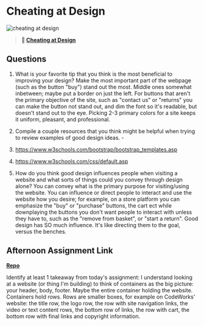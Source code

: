# Cheating at Design

![cheating at design](https://bcw.blob.core.windows.net/public/img/courses/5247609446691139)

> **📖 [Cheating at Design](https://codeworksacademy.com/fs-student-guide/resources/wk1/04-Cheating-at-Design)**

## Questions

1. What is your favorite tip that you think is the most beneficial to improving your design? Make the most important part of the webpage (such as the button "buy") stand out the most. Middle ones somewhat inbetween; maybe put a border on just the left. For buttons that aren't the primary objective of the site, such as "contact us" or "returns" you can make the button not stand out, and dim the font so it's readable, but doesn't stand out to the eye. 
Picking 2-3 primary colors for a site keeps it uniform, pleasant, and professional.

2. Compile a couple resources that you think might be helpful when trying to review examples of good design ideas. -
1. https://www.w3schools.com/bootstrap/bootstrap_templates.asp
2. https://www.w3schools.com/css/default.asp

3. How do you think good design influences people when visiting a website and what sorts of things could you convey through design alone? You can convey what is the primary purpose for visiting/using the website. You can influence or direct people to interact and use the website how you desire; for example, on a store platform you can emphasize the "buy" or "purchase" buttons, the cart ect while downplaying the buttons you don't want people to interact with unless they have to, such as the "remove from basket", or "start a return". Good design has SO much influence. It's like directing them to the goal, versus the benches.

## Afternoon Assignment Link

**[Repo](https://github.com/rachel-gamble/clone-site-whisky)**

Identify at least 1 takeaway from today's assignment: I understand looking at a website (or thing I'm building) to think of containers as the big picture: your header, body, footer. Maybe the entire container holding the website. Containers hold rows.
Rows are smaller boxes, for example on CodeWorks' website: the title row, the logo row, the row with site navigation links, the video or text content rows, the bottom row of links, the row with cart, the bottom row with final links and copyright information. 
